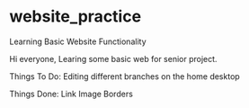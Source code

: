 # website_practice
Learning Basic Website Functionality 

Hi everyone,
Learing some basic web for senior project.

Things To Do:
Editing different branches on the home desktop

Things Done:
Link
Image
Borders
